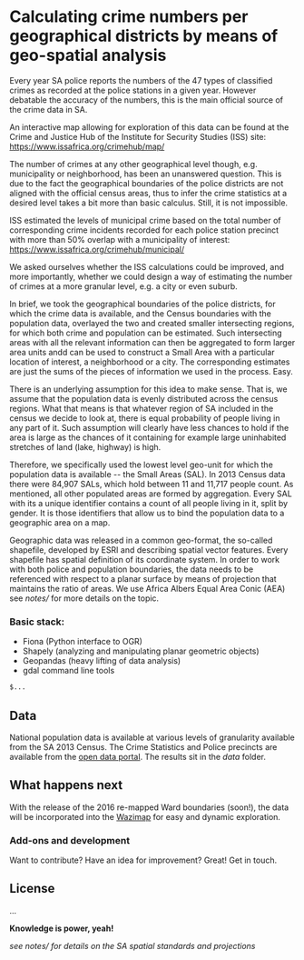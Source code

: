 # Calculating crime numbers per geographical districts by means of geo-spatial analysis
Every year SA police reports the numbers of the 47 types of classified crimes as
recorded at the police stations in a given year. However debatable the accuracy of the numbers,
this is the main official source of the crime data in SA.

An interactive map allowing for exploration of this data can be
found at the Crime and Justice Hub of the Institute for Security Studies
(ISS) site:
https://www.issafrica.org/crimehub/map/

The number of crimes at any other geographical level though, e.g. municipality or neighborhood,
has been an unanswered question.
This is due to the fact the geographical boundaries of the police districts are not aligned
with the official census areas, thus to infer the crime statistics at a desired level
 takes a bit more than basic calculus. Still, it is not impossible.

ISS estimated the levels of municipal crime based on the total number of
corresponding crime incidents recorded for each police station precinct
with more than 50% overlap with a municipality of interest:
 https://www.issafrica.org/crimehub/municipal/

We asked ourselves whether the ISS calculations could be improved,
and more importantly, whether we could design a way of estimating the number of crimes at
a more granular level, e.g. a city or even suburb.

In brief, we took the geographical boundaries of the police districts, for which the crime
data is available, and the Census boundaries with the population data, overlayed the two
and created smaller intersecting regions, for which both crime and population can be estimated.
Such intersecting areas with all the relevant information can then be aggregated
to form larger area units andd can be used to construct a Small Area with a particular location of interest, a neighborhood or a city. The corresponding estimates are just the sums of
the pieces of information we used in the process. Easy.

There is an underlying assumption for this idea to make sense. That is,
we assume that the population data is evenly distributed across the census regions.
What that means is that whatever region of SA included in the census we decide to look at, there is equal probability of people living in any part of it. Such assumption will clearly
have less chances to hold if the area is large as the chances of it containing for example
large uninhabited stretches of land (lake, highway) is high.

Therefore, we specifically used the lowest level geo-unit for which the population data is available
-- the Small Areas (SAL). In 2013 Census data there were 84,907 SALs, which hold between 11
and 11,717 people count. As mentioned, all other populated areas are formed by
aggregation. Every SAL with its a unique identifier contains a count of all people living in it, split by gender. It is those identifiers that allow us to bind the population data to a geographic area on a map. 

Geographic data was released in a common geo-format, the so-called shapefile,
developed by ESRI and describing spatial vector features. Every shapefile has spatial definition
of its coordinate system. In order to work with both police and population
boundaries, the data needs to be referenced with respect to a planar surface by means of projection
that maintains the ratio of areas. We use Africa Albers Equal Area Conic (AEA) see *notes/*
for more details on the topic.




### Basic stack:
 - Fiona (Python interface to OGR)
 - Shapely (analyzing and manipulating planar geometric objects)
 - Geopandas (heavy lifting of data analysis)
 - gdal command line tools




```sh
$...
```
## Data
National population data is available at various levels of granularity available
from the SA 2013 Census. The Crime Statistics and Police precincts are available from the [open data portal].
The results sit in the *data* folder.

## What happens next
With the release of the 2016 re-mapped Ward boundaries (soon!), the data will be
incorporated into the [Wazimap] for easy and dynamic exploration.


### Add-ons and development

Want to contribute? Have an idea for improvement? Great!
Get in touch.

License
----

...


**Knowledge is power, yeah!**

[//]: # (These are reference links used in the body of this note and get stripped out when the markdown processor does its job. There is no need to format nicely because it shouldn't be seen. Thanks SO - http://stackoverflow.com/questions/4823468/store-comments-in-markdown-syntax)

   [open data portal]: <http://data.code4sa.org/>
   [Wazimap]: <http://wazimap.co.za/>

*see notes/ for details on the SA spatial standards and projections*
